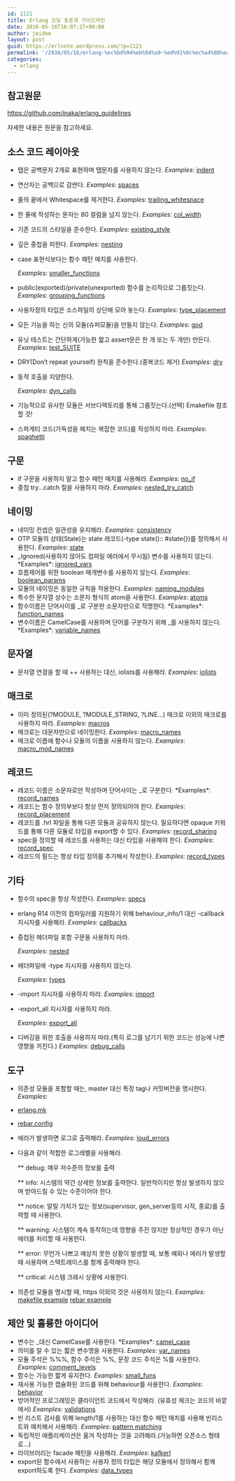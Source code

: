 ```yaml
---
id: 1121
title: Erlang 코딩 표준과 가이드라인
date: 2016-05-16T16:07:27+00:00
author: jeidee
layout: post
guid: https://erlnote.wordpress.com/?p=1121
permalink: '/2016/05/16/erlang-%ec%bd%94%eb%94%a9-%ed%91%9c%ec%a4%80%ea%b3%bc-%ea%b0%80%ec%9d%b4%eb%93%9c%eb%9d%bc%ec%9d%b8/'
categories:
  - erlang
---
```

## 참고원문

https://github.com/inaka/erlang_guidelines

자세한 내용은 원문을 참고하세요.

## 소스 코드 레이아웃

  * 탭은 공백문자 2개로 표현하며 탭문자를 사용하지 않는다. _Examples_: [indent](src/indent.erl)
  * 연산자는 공백으로 감싼다. _Examples_: [spaces](src/spaces.erl)
  * 줄의 끝에서 Whitespace를 제거한다. _Examples_: [trailing_whitespace](src/trailing_whitespace.erl)
  * 한 줄에 작성하는 문자는 80 컬럼을 넘지 않는다. _Examples_: [col_width](src/col_width.erl)
  * 기존 코드의 스타일을 준수한다. _Examples_: [existing_style](src/existing_style.erl)
  * 깊은 중첩을 피한다. _Examples_: [nesting](src/nesting.erl)
  * case 표현식보다는 함수 패턴 매치를 사용한다.
  
    _Examples_: [smaller_functions](src/smaller_functions.erl)
  * public(exported)/private(unexported) 함수를 논리적으로 그룹짓는다. _Examples_: [grouping_functions](src/grouping_functions)
  * 사용자정의 타입은 소스파일의 상단에 모아 놓는다. _Examples_: [type_placement](src/type_placement.erl)
  * 모든 기능을 하는 신의 모듈(슈퍼모듈)을 만들지 않는다. _Examples_: [god](src/god.erl)
  * 유닛 테스트는 간단하게(가능한 짧고 assert문은 한 개 또는 두 개만) 만든다. _Examples_: [test_SUITE](src/test_SUITE.erl)
  * DRY(Don&#8217;t repeat yourself) 원칙을 준수한다.(중복코드 제거) _Examples_: [dry](src/dry.erl)
  * 동적 호출을 지양한다.
  
    _Examples_: [dyn_calls](src/dyn_calls.erl)
  * 기능적으로 유사한 모듈은 서브디렉토리를 통해 그룹짓는다.(선택) Emakefile 참조할 것!
  * 스파게티 코드(가독성을 헤치는 복잡한 코드)를 작성하지 마라. _Examples_: [spaghetti](src/spaghetti.erl)

## 구문

  * if 구문을 사용하지 말고 함수 패턴 매치를 사용해라. _Examples_: [no_if](src/no_if.erl)
  * 중첩 try&#8230;catch 절을 사용하지 마라. _Examples_: [nested\_try\_catch](src/nested_try_catch.erl)

## 네이밍

  * 네이밍 컨셉은 일관성을 유지해라. _Examples_: [consistency](src/consistency.erl)
  * OTP 모듈의 상태(State)는 state 레코드(-type state():: #state{})를 정의해서 사용한다. _Examples_: [state](src/state)
  * _Ignored(사용하지 않아도 컴파일 에러에서 무시됨) 변수를 사용하지 않는다. \*Examples\*: [ignored_vars](src/ignored_vars.erl)
  * 흐름제어를 위한 boolean 매개변수를 사용하지 않는다. _Examples_: [boolean_params](src/boolean_params.erl)
  * 모듈의 네이밍은 동일한 규칙을 적용한다. _Examples_: [naming_modules](src/naming_modules)
  * 특수한 문자열 상수는 소문자 형식의 atom을 사용한다. _Examples_: [atoms](src/atoms.erl)
  * 함수이름은 단어사이를 _로 구분한 소문자만으로 작명한다. \*Examples\*: [function_names](src/function_names.erl)
  * 변수이름은 CamelCase를 사용하며 단어를 구분하기 위해 _를 사용하지 않는다. \*Examples\*: [variable_names](src/variable_names.erl)

## 문자열

  * 문자열 연결을 할 때 ++ 사용하는 대신, iolists를 사용해라. _Examples_: [iolists](src/iolists.erl)

## 매크로

  * 이미 정의된(?MODULE, ?MODULE_STRING, ?LINE&#8230;) 매크로 이외의 매크로를 사용하지 마라. _Examples_: [macros](src/macros.erl)
  * 매크로는 대문자만으로 네이밍한다. _Examples_: [macro_names](src/macro_names.erl)
  * 매크로 이름에 함수나 모듈의 이름을 사용하지 않는다. _Examples_: [macro\_mod\_names](src/macro_mod_names.erl)

## 레코드

  * 레코드 이름은 소문자로만 작성하며 단어사이는 _로 구분한다. \*Examples\*: [record_names](src/record_names.erl)
  * 레코드는 함수 정의부보다 항상 먼저 정의되어야 한다. _Examples_: [record_placement](src/record_placement.erl)
  * 레코드를 .hrl 파일을 통해 다른 모듈과 공유하지 않는다. 필요하다면 opaque 키워드를 통해 다른 모듈로 타입을 export할 수 있다. _Examples_: [record_sharing](src/record_sharing.erl)
  * spec을 정의할 때 레코드를 사용하는 대신 타입을 사용해야 한다. _Examples_: [record_spec](src/record_spec.erl)
  * 레코드의 필드는 항상 타입 정의를 추가해서 작성한다. _Examples_: [record_types](src/record_types.erl)

## 기타

  * 함수의 spec을 항상 작성한다. _Examples_: [specs](src/specs.erl)
  * erlang R14 이전의 컴파일러를 지원하기 위해 behaviour_info/1 대신 -callback 지시자를 사용해라. _Examples_: [callbacks](src/callbacks)
  * 중첩된 헤더파일 포함 구문을 사용하지 마라.
  
    _Examples_: [nested](include/nested.hrl)
  * 헤더파일에 -type 지시자를 사용하지 않는다.
  
    _Examples_: [types](src/types.erl)
  * -import 지시자를 사용하지 마라. _Examples_: [import](src/import.erl)
  * -export_all 지시자를 사용하지 마라.
  
    _Examples_: [export_all](src/export_all.erl)
  * 디버깅을 위한 호출을 사용하지 마라.(특히 로그를 남기기 위한 코드는 성능에 나쁜 영향을 끼친다.) _Examples_: [debug_calls](src/debug_calls.erl)

## 도구

  * 의존성 모듈을 포함할 때는, master 대신 특정 tag나 커밋버전을 명시한다. _Examples_:
  * [erlang.mk](priv/Makefile)
  * [rebar.config](priv/rebar.config)
  * 에러가 발생하면 로그로 출력해라. _Examples_: [loud_errors](src/loud_errors.erl) 
  * 다음과 같이 적합한 로그레벨을 사용해라.
  
    ** debug: 매우 저수준의 정보를 출력
  
    ** info: 시스템의 약간 상세한 정보를 출력한다. 일반적이지만 항상 발생하지 않으며 받아드릴 수 있는 수준이어야 한다.
  
    ** notice: 알릴 가치가 있는 정보(supervisor, gen_server등의 시작, 종료)를 출력할 때 사용한다.
  
    ** warning: 시스템이 계속 동작하는데 영향을 주진 않지만 정상적인 경우가 아닌 에러를 처리할 때 사용한다.
  
    ** error: 무언가 나쁘고 예상치 못한 상황이 발생할 때, 보통 예외나 에러가 발생할 때 사용하며 스택트레이스를 함께 출력해야 한다.
  
    ** critical: 시스템 크래시 상황에 사용한다.
  * 의존성 모듈을 명시할 때, https 이외의 것은 사용하지 않는다. _Examples_: [makefile example](src/dependency_protocol/dep_protocol.makefile) [rebar example](src/dependency_protocol/dep_protocol.config)

## 제안 및 훌륭한 아이디어

  * 변수는 _대신 CamelCase를 사용한다. \*Examples\*: [camel_case](src/camel_case.erl)
  * 의미를 알 수 있는 짧은 변수명을 사용한다. _Examples_: [var_names](src/var_names.erl)
  * 모듈 주석은 %%%, 함수 주석은 %%, 문장 코드 주석은 %를 사용한다. _Examples_: [comment_levels](src/comment_levels.erl)
  * 함수는 가능한 짧게 유지한다. _Examples_: [small_funs](src/small_funs.erl)
  * 재사용 가능한 캡슐화된 코드를 위해 behaviour를 사용한다. _Examples_: [behavior](src/behavior.erl)
  * 방어적인 프로그래밍은 클라이언트 코드에서 작성해라. (유효성 체크는 코드의 바깥에서) _Examples_: [validations](src/validations.erl)
  * 빈 리스트 검사를 위해 length/1를 사용하는 대신 함수 패턴 매치를 사용해 빈리스트와 매치해서 사용해라. _Examples_: [pattern matching](src/pattern_matching.erl)
  * 독립적인 애플리케이션은 옮겨 작성하는 것을 고려해라.(가능하면 오픈소스 형태로&#8230;) 
  * 라이브러리는 facade 패턴을 사용해라. _Examples_: [kafkerl](https://github.com/inaka/kafkerl/blob/master/src/kafkerl.erl)
  * export된 함수에서 사용하는 사용자 정의 타입은 해당 모듈에서 정의해서 함께 export하도록 한다. _Examples_: [data_types](src/data_types.erl)